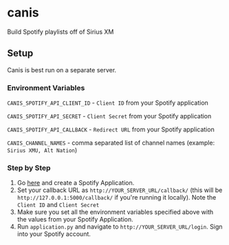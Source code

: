 # canis
Build Spotify playlists off of Sirius XM

## Setup

Canis is best run on a separate server.

### Environment Variables

`CANIS_SPOTIFY_API_CLIENT_ID` - `Client ID` from your Spotify application

`CANIS_SPOTIFY_API_SECRET` - `Client Secret` from your Spotify application

`CANIS_SPOTIFY_API_CALLBACK` - `Redirect URL` from your Spotify application

`CANIS_CHANNEL_NAMES` - comma separated list of channel names (example: `Sirius XMU, Alt Nation`)

### Step by Step

1. Go [here](https://developer.spotify.com/my-applications) and create a Spotify Application.
2. Set your callback URL as `http://YOUR_SERVER_URL/callback/` (this will be `http://127.0.0.1:5000/callback/` if you're running it locally). Note the `Client ID` and `Client Secret`
3. Make sure you set all the environment variables specified above with the values from your Spotify Application.
4. Run `application.py` and navigate to `http://YOUR_SERVER_URL/login`. Sign into your Spotify account.
